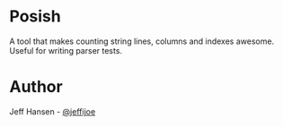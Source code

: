 # Posish

A tool that makes counting string lines, columns and indexes awesome. Useful for writing parser tests.

# Author

Jeff Hansen - [@jeffijoe](https://jeffijoe.com)
